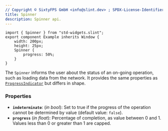 ```yaml
---
// Copyright © SixtyFPS GmbH <info@slint.dev> ; SPDX-License-Identifier: MIT
title: Spinner
description: Spinner api.
---
```

```slint playground
import { Spinner } from "std-widgets.slint";
export component Example inherits Window {
    width: 200px;
    height: 25px;
    Spinner {
        progress: 50%;
    }
}
```

The `Spinner` informs the user about the status of an on-going operation, such as loading data from the network. It provides the same properties as
[`ProgressIndicator`](progressindicator) but differs in shape.

### Properties

-   **`indeterminate`**: (_in_ _bool_): Set to true if the progress of the operation cannot be determined by value (default value: `false`).
-   **`progress`** (_in_ _float_): Percentage of completion, as value between 0 and 1. Values less than 0 or greater than 1 are capped.
